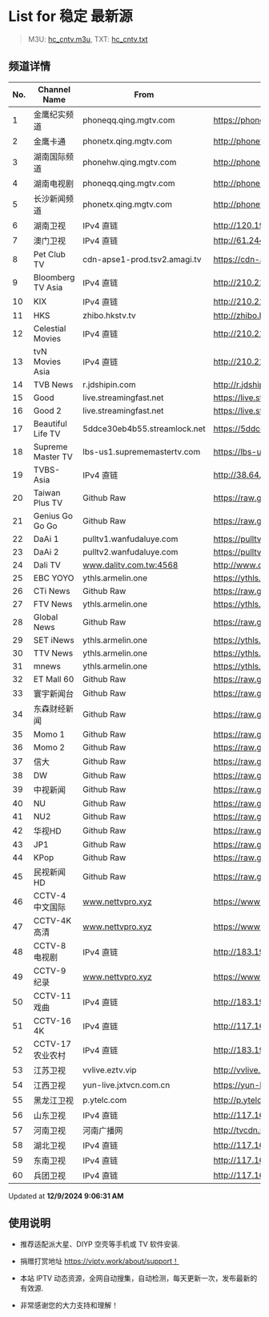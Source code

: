 # List for **稳定 最新源**

> M3U: [hc_cntv.m3u](./hc_cntv.m3u ), TXT: [hc_cntv.txt](./txt/hc_cntv.txt )

## 频道详情

| No. | Channel Name | From | Source |
| --- | ------------ | ---- | ------ |
| 1 | 金鹰纪实频道 | phoneqq.qing.mgtv.com | <https://phoneqq.qing.mgtv.com/nn_live/nn_x64/dWlwPTEwMy4zOS4yMjYuMTAwJnFpZD0mY2RuZXhfaWQ9cXFfcGhvbmVfbGl2ZSZzPTM4NmNjNDk4NjhlMjE0ODk5OTQyMTZiZTFmNGY0ZTUzJnVpZD0mdXVpZD1mZDg5MTg2ZTg0Njg3Yzk4OWVhMDM1NGMxYmI2NThmMS02NzI3ZTI2NCZ2PTImYXM9MCZlcz0xNzMzNjY0MTE4/JYJSMPP360.m3u8> |
| 2 | 金鹰卡通 | phonetx.qing.mgtv.com | <http://phonetx.qing.mgtv.com/nn_live/nn_x64/dWlwPTEwMy4zOS4yMjYuMTAwJnFpZD0mY2RuZXhfaWQ9dHhfcGhvbmVfbGl2ZSZzPTI5YTAwZjQ0NzMxMjRmNjM2MWZiYWMyNDUyM2NlMDA4JnVpZD0mdXVpZD0wOTY5YzM5MGEwZTk5NTNkZGU1MmZkNzIyM2MzMjQyOS02NzI3ZTI2NCZ2PTImYXM9MCZlcz0xNzMzNjgwMjM4/JYKTMPP360.m3u8> |
| 3 | 湖南国际频道 | phonehw.qing.mgtv.com | <http://phonehw.qing.mgtv.com/nn_live/nn_x64/dWlwPTEwMy4zOS4yMjYuMTAwJnFpZD0mY2RuZXhfaWQ9aHdfcGhvbmUmcz1iYWQ1Y2MyODY2ZThjYmMzOWQ0YjczOTcxOWY0NjE3ZiZ1aWQ9JnV1aWQ9MTZhY2E3ODlmOTY4NGQwNzRlNmNmY2Y4OTE1MDQxMzktNjcyN2UyNjQmdj0yJmFzPTAmZXM9MTczMzY2MjgxNQ,,/HNGJMPP360.m3u8> |
| 4 | 湖南电视剧 | phoneqq.qing.mgtv.com | <http://phoneqq.qing.mgtv.com/nn_live/nn_x64/dWlwPTEwMy4zOS4yMjYuMTAwJnFpZD0mY2RuZXhfaWQ9cXFfcGhvbmVfbGl2ZSZzPWJkNDk3ZjM0ZWU1ODc4NWVkYjVhMjdjZmQ4ZDViYTM0JnVpZD0mdXVpZD1hN2ZiNWYxODM0MWFkMWExNTk1ZjdiNzgwZmYxN2YyZi02NzI3ZTI2NCZ2PTImYXM9MCZlcz0xNzMzNjc2Mjc2/HNDSJMPP360.m3u8> |
| 5 | 长沙新闻频道 | phonetx.qing.mgtv.com | <http://phonetx.qing.mgtv.com/nn_live/nn_x64/dWlwPTEwMy4zOS4yMjYuMTAwJnFpZD0mY2RuZXhfaWQ9dHhfcGhvbmVfbGl2ZSZzPTk0YzNmNmUzZTM0NDY4ODA0MjgyZjYyYjQxNzdiZDI2JnVpZD0mdXVpZD00NzhjMTQwZjdmNDFjYTM3YjdiMzM5YjY3NzMzMTFlZC02NzI3ZTI2NCZ2PTImYXM9MCZlcz0xNzMzNjc2NDYw/CSXWMPP360.m3u8> |
| 6 | 湖南卫视 | IPv4 直链 | <http://120.196.232.43:8088/rrs03.hw.gmcc.net/PLTV/651/224/3221226698/1.m3u8> |
| 7 | 澳门卫视 | IPv4 直链 | <http://61.244.22.4/ch1/ch1.live/playlist.m3u8> |
| 8 | Pet Club TV | cdn-apse1-prod.tsv2.amagi.tv | <https://cdn-apse1-prod.tsv2.amagi.tv/linear/amg01076-lightningintern-petclub-samsungnz/playlist.m3u8> |
| 9 | Bloomberg TV Asia | IPv4 直链 | <http://210.210.155.37/dr9445/h/h03/index.m3u8> |
| 10 | KIX | IPv4 直链 | <http://210.210.155.37/dr9445/h/h07/index.m3u8> |
| 11 | HKS | zhibo.hkstv.tv | <http://zhibo.hkstv.tv/livestream/mutfysrq/playlist.m3u8> |
| 12 | Celestial Movies | IPv4 直链 | <http://210.210.155.37/dr9445/h/h14/index.m3u8> |
| 13 | tvN Movies Asia | IPv4 直链 | <http://210.210.155.37/dr9445/h/h21/index.m3u8> |
| 14 | TVB News | r.jdshipin.com | <http://r.jdshipin.com/CkuBd> |
| 15 | Good | live.streamingfast.net | <https://live.streamingfast.net/osmflivech1.m3u8> |
| 16 | Good 2 | live.streamingfast.net | <https://live.streamingfast.net/osmflivech2.m3u8> |
| 17 | Beautiful Life TV | 5ddce30eb4b55.streamlock.net | <https://5ddce30eb4b55.streamlock.net/bltvhd/bltv1/playlist.m3u8> |
| 18 | Supreme Master TV | lbs-us1.suprememastertv.com | <https://lbs-us1.suprememastertv.com/720p.m3u8> |
| 19 | TVBS-Asia | IPv4 直链 | <http://38.64.72.148/hls/modn/list/4005/playlist.m3u8> |
| 20 | Taiwan Plus TV | Github Raw | <https://raw.githubusercontent.com/ChiSheng9/iptv/master/TV78.m3u8> |
| 21 | Genius Go Go Go | Github Raw | <https://raw.githubusercontent.com/ChiSheng9/iptv/master/TV26.m3u8> |
| 22 | DaAi 1 | pulltv1.wanfudaluye.com | <https://pulltv1.wanfudaluye.com/live/tv1.m3u8> |
| 23 | DaAi 2 | pulltv2.wanfudaluye.com | <https://pulltv2.wanfudaluye.com/live/tv2.m3u8> |
| 24 | Dali TV | www.dalitv.com.tw:4568 | <http://www.dalitv.com.tw:4568/live/dali/index.m3u8> |
| 25 | EBC YOYO | ythls.armelin.one | <https://ythls.armelin.one/channel/UCiWRSesvSYmY7YOyz0tv_zQ.m3u8> |
| 26 | CTi News | Github Raw | <https://raw.githubusercontent.com/ChiSheng9/iptv/master/TV28.m3u8> |
| 27 | FTV News | ythls.armelin.one | <https://ythls.armelin.one/channel/UC2VmWn8dAqkzlQqvy02E1PA.m3u8> |
| 28 | Global News | Github Raw | <https://raw.githubusercontent.com/ChiSheng9/iptv/master/TV02.m3u8> |
| 29 | SET iNews | ythls.armelin.one | <https://ythls.armelin.one/channel/UCoNYj9OFHZn3ACmmeRCPwbA.m3u8> |
| 30 | TTV News | ythls.armelin.one | <https://ythls.armelin.one/channel/UC8ROUUjHzEQm-ndb69CX8Ww.m3u8> |
| 31 | mnews | ythls.armelin.one | <https://ythls.armelin.one/channel/UC4LjkybVKXCDlneVXlKAbmw.m3u8> |
| 32 | ET Mall 60 | Github Raw | <https://raw.githubusercontent.com/ChiSheng9/iptv/master/TV18.m3u8> |
| 33 | 寰宇新闻台 | Github Raw | <https://raw.githubusercontent.com/ChiSheng9/iptv/master/TV02.m3u8> |
| 34 | 东森财经新闻 | Github Raw | <https://raw.githubusercontent.com/ChiSheng9/iptv/master/TV03.m3u8> |
| 35 | Momo 1 | Github Raw | <https://raw.githubusercontent.com/ChiSheng9/iptv/master/TV04.m3u8> |
| 36 | Momo 2 | Github Raw | <https://raw.githubusercontent.com/ChiSheng9/iptv/master/TV05.m3u8> |
| 37 | 信大 | Github Raw | <https://raw.githubusercontent.com/ChiSheng9/iptv/master/TV07.m3u8> |
| 38 | DW | Github Raw | <https://raw.githubusercontent.com/ChiSheng9/iptv/master/TV08.m3u8> |
| 39 | 中视新闻 | Github Raw | <https://raw.githubusercontent.com/ChiSheng9/iptv/master/TV09.m3u8> |
| 40 | NU | Github Raw | <https://raw.githubusercontent.com/ChiSheng9/iptv/master/TV10.m3u8> |
| 41 | NU2 | Github Raw | <https://raw.githubusercontent.com/ChiSheng9/iptv/master/TV14.m3u8> |
| 42 | 华视HD | Github Raw | <https://raw.githubusercontent.com/ChiSheng9/iptv/master/TV12.m3u8> |
| 43 | JP1 | Github Raw | <https://raw.githubusercontent.com/ChiSheng9/iptv/master/TV15.m3u8> |
| 44 | KPop | Github Raw | <https://raw.githubusercontent.com/ChiSheng9/iptv/master/TV16.m3u8> |
| 45 | 民视新闻HD | Github Raw | <https://raw.githubusercontent.com/ChiSheng9/iptv/master/TV17.m3u8> |
| 46 | CCTV-4 中文国际 | www.nettvpro.xyz | <https://www.nettvpro.xyz/player/videojs.php?url=http://117.161.12.116/live/program/live/cctv4hd8m/8000000/mnf.m3u8> |
| 47 | CCTV-4K 高清 | www.nettvpro.xyz | <https://www.nettvpro.xyz/player/videojs.php?url=https://liveop.cctv.cn/hls/4KHD/playlist.m3u8> |
| 48 | CCTV-8 电视剧 | IPv4 直链 | <http://183.196.25.171:808/hls/77/index.m3u8> |
| 49 | CCTV-9 纪录 | www.nettvpro.xyz | <https://www.nettvpro.xyz/player/videojs.php?url=http://117.161.12.116/live/program/live/cctv9hd8m/8000000/mnf.m3u8> |
| 50 | CCTV-11 戏曲 | IPv4 直链 | <http://183.196.25.171:808/hls/11/index.m3u8> |
| 51 | CCTV-16 4K | IPv4 直链 | <http://117.161.12.116/live/program/live/cctv16hd8m/8000000/mnf.m3u8> |
| 52 | CCTV-17 农业农村 | IPv4 直链 | <http://183.196.25.171:808/hls/93/index.m3u8> |
| 53 | 江苏卫视 | vvlive.eztv.vip | <http://vvlive.eztv.vip/hwsstnew/hwsstnew.m3u8?auth_key=1710810832-0-0-70d15b6eab3c5342adefba848a4d9067> |
| 54 | 江西卫视 | yun-live.jxtvcn.com.cn | <https://yun-live.jxtvcn.com.cn/live-jxtv/tv_jxtv1.m3u8?source=pc&t=173365641240543&token=168e45b7c176250679d36726687afe59> |
| 55 | 黑龙江卫视 | p.ytelc.com | <http://p.ytelc.com/videojs.php?id=https://idclive.hljtv.com:4430/live/hljws_own.m3u8> |
| 56 | 山东卫视 | IPv4 直链 | <http://117.161.12.116/live/program/live/sdwshd/2300000/mnf.m3u8> |
| 57 | 河南卫视 | 河南广播网 | <http://tvcdn.stream3.hndt.com/tv/65c4a6d5017e1000b2b6ea2500000000_transios/playlist.m3u8?wsSecret=d7ea5defadd369019a4b0a9e7f81f284&wsTime=1733667088> |
| 58 | 湖北卫视 | IPv4 直链 | <http://117.161.12.116/live/program/live/hbwshd/2300000/mnf.m3u8> |
| 59 | 东南卫视 | IPv4 直链 | <http://117.161.12.116/live/program/live/dnwshd/2300000/mnf.m3u8> |
| 60 | 兵团卫视 | IPv4 直链 | <http://117.161.12.116/live/program/live/btws/1300000/mnf.m3u8> |

Updated at **12/9/2024 9:06:31 AM**

## 使用说明

- 推荐适配派大星、DIYP 空壳等手机或 TV 软件安装.

- 捐赠打赏地址 <https://viptv.work/about/support！>

- 本站 IPTV 动态资源，全网自动搜集，自动检测，每天更新一次，发布最新的有效源.

- 非常感谢您的大力支持和理解！
